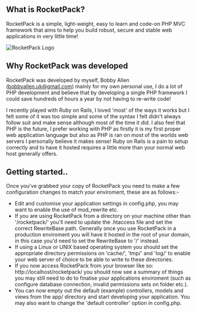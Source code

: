 What is RocketPack?
-------------------
RocketPack is a simple, light-weight, easy to learn and code-on PHP MVC framework that aims to help you build robust, secure and stable web applications in very little time!

![RocketPack Logo](http://ballen.co.uk/rocketpack_logo.png "RocketPack Logo")


Why RocketPack was developed
----------------------------
RocketPack was developed by myself, Bobby Allen (bobbyallen.uk@gmail.com) mainly for my own personal use, I do a lot of PHP development and believe that by developing a single PHP framework I could save hundreds of hours a year by not having to re-write code!

I recently played with Ruby on Rails, I loved 'most' of the ways it works but I felt some of it was too simple and some of the syntax I felt didn't always follow suit and make sense although most of the time it did. I also feel that PHP is the future, I prefer working with PHP as firstly it is my first proper web application language but also as PHP is ran on most of the worlds web servers I personally believe it makes sense! Ruby on Rails is a pain to setup correctly and to have it hosted requires a little more than your normal web host generally offers.

Getting started..
-------------------
Once you've grabbed your copy of RocketPack you need to make a few configuration changes to match your enviroment, these are as follows:-

* Edit and customise your application settings in config.php, you may want to enable the use of mod_rewrite etc.
* If you are using RocketPack from a directory on your machine other than '/rocketpack/' you'll need to update the .htaccess file and set the correct RewriteBase path. Generally once you use RocketPack in a production enviroment you will have it hosted in the root of your domain, in this case you'd need to set the RewriteBase to '/' instead.
* If using a Linux or UNIX based operating system you should set the appropriate directory permissions on 'cache/', 'tmp/' and 'log/' to enable your web server of choice to be able to write to these directories.
* If you now access RocketPack from your browser like so: http://localhost/rocketpack/ you should now see a summary of things you may still need to do to finalise your applications enviroment (such as configure database connection, invalid permissions sets on folder etc.).
* You can now empty out the default (example) controllers, models and views from the app/ directory and start developing your application. You may also want to change the 'default controller' option in config.php.
